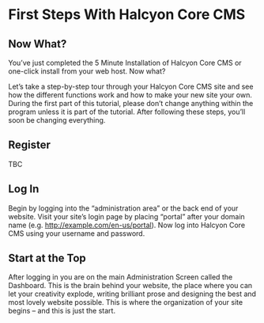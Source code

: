 # First Steps With Halcyon Core CMS

## Now What?

You’ve just completed the 5 Minute Installation of Halcyon Core CMS or one-click install from your web host. Now what?

Let’s take a step-by-step tour through your Halcyon Core CMS site and see how the different functions work and how to make your new site your own. During the first part of this tutorial, please don’t change anything within the program unless it is part of the tutorial. After following these steps, you’ll soon be changing everything.

## Register

TBC

## Log In

Begin by logging into the “administration area” or the back end of your website. Visit your site’s login page by placing “portal” after your domain name (e.g. http://example.com/en-us/portal). Now log into Halcyon Core CMS using your username and password.

## Start at the Top

After logging in you are on the main Administration Screen called the Dashboard. This is the brain behind your website, the place where you can let your creativity explode, writing brilliant prose and designing the best and most lovely website possible. This is where the organization of your site begins – and this is just the start.

